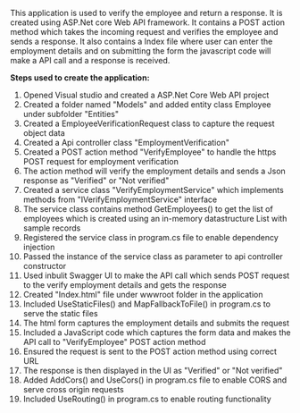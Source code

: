 This application is used to verify the employee and return a response.
It is created using ASP.Net core Web API framework.
It contains a POST action method which takes the incoming request and verifies the employee and sends a response.
It also contains a Index file where user can enter the employment details and on submitting the form the javascript code will make a API call and a response is received.

**Steps used to create the application:**
1. Opened Visual studio and created a ASP.Net Core Web API project
2. Created a folder named "Models" and added entity class Employee under subfolder "Entities"
3. Created a EmployeeVerificationRequest class to capture the request object data
4. Created a Api controller class "EmploymentVerification"
5. Created a POST action method "VerifyEmployee" to handle the https POST request for employment verification
6. The action method will verify the employment details and sends a Json response as "Verified" or "Not verified"
7. Created a service class "VerifyEmploymentService" which implements methods from "IVerifyEmploymentService" interface
8. The service class contains method GetEmployees() to get the list of employees which is created using an in-memory datastructure List with sample records 
9. Registered the service class in program.cs file to enable dependency injection
10. Passed the instance of the service class as parameter to api controller constructor
11. Used inbulit Swagger UI to make the API call which sends POST request to the verify employment details and gets the response
12. Created "Index.html" file under wwwroot folder in the application
13. Included UseStaticFiles() and MapFallbackToFile() in program.cs to serve the static files
14. The html form captures the employment details and submits the request
15. Included a JavaScript code which captures the form data and makes the API call to "VerifyEmployee" POST action method
16. Ensured the request is sent to the POST action method using correct URL
17. The response is then displayed in the UI as "Verified" or "Not verified"
18. Added AddCors() and UseCors() in program.cs file to enable CORS and serve cross origin requests
19. Included UseRouting() in program.cs to enable routing functionality
